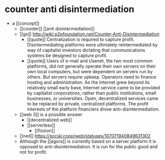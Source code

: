 # counter anti disintermediation

- a [[concept]]
  - [[counter]] [[anti disintermediation]]
  - [[go]] http://wiki.p2pfoundation.net/Counter-Anti-Disintermediation
    - [[quote]] Centralization is required to capture profit. Disintermediating platforms were ultimately reintermediated by way of capitalist investors dictating that communications systems be designed to capture profit.
    - [[quote]] Users of e-mail and Usenet, the two most common platforms, did not generally operate their own servers on their own local computers, but were dependent on servers run by others. But servers require upkeep. Operators need to finance hosting and administration. As the Internet grew beyond its relatively small early base, Internet service came to be provided by capitalist corporations, rather than public institutions, small businesses, or universities. Open, decentralized services came to be replaced by private, centralized platforms. The profit interests of the platform financiers drove anti-disintermediation. 
  - [[web 3]] is a possible answer
    - [[decentralized web]]
    - [[serverless]]
      - [[fission]]
  - [[neil]] https://social.coop/web/statuses/107071940849631302
  - Although the [[agora]] is currently based on a server platform it is opposed to anti-disintermediation. It is run for the public good and not for profit.

